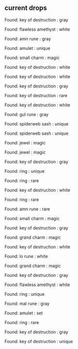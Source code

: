 ## current drops

Found: key of destruction : gray
Found: flawless amethyst : white
Found: amn rune : gray
Found: amulet : unique
Found: small charm : magic
Found: key of destruction : white
Found: key of destruction : white
Found: key of destruction : gray
Found: key of destruction : rare
Found: key of destruction : white
Found: gul rune : gray
Found: spiderweb sash : unique
Found: spiderweb sash : unique
Found: jewel : magic
Found: jewel : magic
Found: key of destruction : gray
Found: ring : unique
Found: ring : rare
Found: key of destruction : white
Found: ring : rare
Found: amn rune : rare
Found: small charm : magic
Found: key of destruction : gray
Found: grand charm : magic
Found: key of destruction : white
Found: lo rune : white
Found: grand charm : magic
Found: key of destruction : gray
Found: flawless amethyst : white
Found: ring : unique
Found: mal rune : gray
Found: amulet : set
Found: ring : rare
Found: key of destruction : gray
Found: key of destruction : unique
